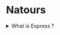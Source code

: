 # Natours

<details><summary>What is Express ? </summary>
<p>
express is a minimal node.js framework, a higher level of abstraction;
</p>
<p>
Express contains a very robust set of features: complex routing, server-side rendering, etc.
</p>
<p>
Express makes it easier to organize our application into the MVC architecture.
</p>
</details>
